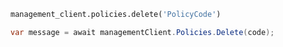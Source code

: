 ```python
management_client.policies.delete('PolicyCode')
```

```csharp
var message = await managementClient.Policies.Delete(code);
```
